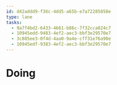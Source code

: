```yaml
---
id: d42addd9-f36c-4dd5-a65b-e7a72285058e
type: lane
tasks:
  - 9a7f4bd2-6433-4661-b86c-7f32cca024c7
  - 10945edd-9483-4ef2-aec3-bbf3e29570e7
  - 3c885ee3-0f4d-4aa0-9a4e-cff31e76a90e
  - 10945edf-9383-4ef2-aec3-bbf3e29570e7
---
```


# Doing
